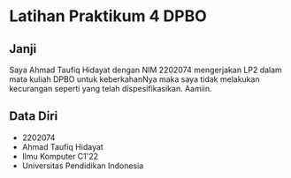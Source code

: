# Latihan Praktikum 4 DPBO

## Janji

Saya Ahmad Taufiq Hidayat dengan NIM 2202074 mengerjakan LP2
dalam mata kuliah DPBO untuk keberkahanNya maka saya tidak
melakukan kecurangan seperti yang telah dispesifikasikan. Aamiin.

## Data Diri

- 2202074
- Ahmad Taufiq Hidayat
- Ilmu Komputer C1'22
- Universitas Pendidikan Indonesia
